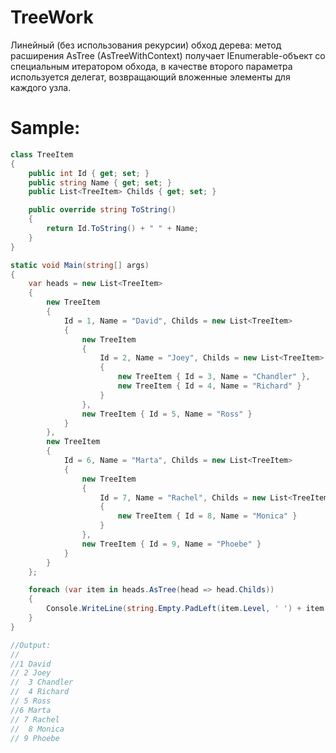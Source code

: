 # TreeWork
Линейный (без использования рекурсии) обход дерева: метод расширения AsTree (AsTreeWithContext) получает IEnumerable-объект со специальным итератором обхода, в качестве второго параметра используется делегат, возвращающий вложенные элементы для каждого узла.

# Sample:

``` c#
class TreeItem
{
    public int Id { get; set; }
    public string Name { get; set; }
    public List<TreeItem> Childs { get; set; }

    public override string ToString()
    {
        return Id.ToString() + " " + Name;
    }
}

static void Main(string[] args)
{
    var heads = new List<TreeItem>
    {
        new TreeItem
        {
            Id = 1, Name = "David", Childs = new List<TreeItem>
            {
                new TreeItem
                {
                    Id = 2, Name = "Joey", Childs = new List<TreeItem>
                    {
                        new TreeItem { Id = 3, Name = "Chandler" },
                        new TreeItem { Id = 4, Name = "Richard" }
                    }
                },
                new TreeItem { Id = 5, Name = "Ross" }
            }
        },
        new TreeItem
        {
            Id = 6, Name = "Marta", Childs = new List<TreeItem>
            {
                new TreeItem
                {
                    Id = 7, Name = "Rachel", Childs = new List<TreeItem>
                    {
                        new TreeItem { Id = 8, Name = "Monica" }
                    }
                },
                new TreeItem { Id = 9, Name = "Phoebe" }
            }
        }
    };

    foreach (var item in heads.AsTree(head => head.Childs))
    {
        Console.WriteLine(string.Empty.PadLeft(item.Level, ' ') + item.Value);
    }
}

//Output:
//
//1 David
// 2 Joey
//  3 Chandler
//  4 Richard
// 5 Ross
//6 Marta
// 7 Rachel
//  8 Monica
// 9 Phoebe
```

